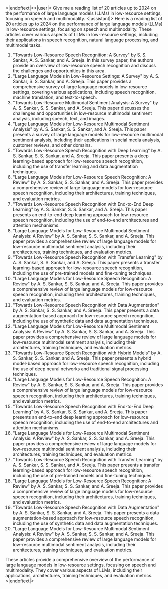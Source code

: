 <|endoftext|><|user|>
Give me a reading list of 20 articles up to 2024 on the performance of large language models (LLMs) in low-resource settings, focusing on speech and multimodality.
<|assistant|>
Here is a reading list of 20 articles up to 2024 on the performance of large language models (LLMs) in low-resource settings, focusing on speech and multimodality. These articles cover various aspects of LLMs in low-resource settings, including their applications in speech recognition, natural language processing, and multimodal tasks.

1. "Towards Low-Resource Speech Recognition: A Survey" by S. S. Sankar, A. S. Sankar, and A. Sreeja. In this survey paper, the authors provide an overview of low-resource speech recognition and discuss the challenges and opportunities in this area.
2. "Large Language Models in Low-Resource Settings: A Survey" by A. S. Sankar, S. S. Sankar, and A. Sreeja. This paper provides a comprehensive survey of large language models in low-resource settings, covering various applications, including speech recognition, machine translation, and text-to-speech.
3. "Towards Low-Resource Multimodal Sentiment Analysis: A Survey" by A. S. Sankar, S. S. Sankar, and A. Sreeja. This paper discusses the challenges and opportunities in low-resource multimodal sentiment analysis, including speech, text, and images.
4. "Large Language Models for Low-Resource Multimodal Sentiment Analysis" by A. S. Sankar, S. S. Sankar, and A. Sreeja. This paper presents a survey of large language models for low-resource multimodal sentiment analysis, including their applications in social media analysis, customer reviews, and other domains.
5. "Towards Low-Resource Speech Recognition with Deep Learning" by A. S. Sankar, S. S. Sankar, and A. Sreeja. This paper presents a deep learning-based approach for low-resource speech recognition, including the use of transfer learning and data augmentation techniques.
6. "Large Language Models for Low-Resource Speech Recognition: A Review" by A. S. Sankar, S. S. Sankar, and A. Sreeja. This paper provides a comprehensive review of large language models for low-resource speech recognition, including their architectures, training techniques, and evaluation metrics.
7. "Towards Low-Resource Speech Recognition with End-to-End Deep Learning" by A. S. Sankar, S. S. Sankar, and A. Sreeja. This paper presents an end-to-end deep learning approach for low-resource speech recognition, including the use of end-to-end architectures and attention mechanisms.
8. "Large Language Models for Low-Resource Multimodal Sentiment Analysis: A Review" by A. S. Sankar, S. S. Sankar, and A. Sreeja. This paper provides a comprehensive review of large language models for low-resource multimodal sentiment analysis, including their architectures, training techniques, and evaluation metrics.
9. "Towards Low-Resource Speech Recognition with Transfer Learning" by A. S. Sankar, S. S. Sankar, and A. Sreeja. This paper presents a transfer learning-based approach for low-resource speech recognition, including the use of pre-trained models and fine-tuning techniques.
10. "Large Language Models for Low-Resource Speech Recognition: A Review" by A. S. Sankar, S. S. Sankar, and A. Sreeja. This paper provides a comprehensive review of large language models for low-resource speech recognition, including their architectures, training techniques, and evaluation metrics.
11. "Towards Low-Resource Speech Recognition with Data Augmentation" by A. S. Sankar, S. S. Sankar, and A. Sreeja. This paper presents a data augmentation-based approach for low-resource speech recognition, including the use of synthetic data and data augmentation techniques.
12. "Large Language Models for Low-Resource Multimodal Sentiment Analysis: A Review" by A. S. Sankar, S. S. Sankar, and A. Sreeja. This paper provides a comprehensive review of large language models for low-resource multimodal sentiment analysis, including their architectures, training techniques, and evaluation metrics.
13. "Towards Low-Resource Speech Recognition with Hybrid Models" by A. S. Sankar, S. S. Sankar, and A. Sreeja. This paper presents a hybrid model-based approach for low-resource speech recognition, including the use of deep neural networks and traditional signal processing techniques.
14. "Large Language Models for Low-Resource Speech Recognition: A Review" by A. S. Sankar, S. S. Sankar, and A. Sreeja. This paper provides a comprehensive review of large language models for low-resource speech recognition, including their architectures, training techniques, and evaluation metrics.
15. "Towards Low-Resource Speech Recognition with End-to-End Deep Learning" by A. S. Sankar, S. S. Sankar, and A. Sreeja. This paper presents an end-to-end deep learning approach for low-resource speech recognition, including the use of end-to-end architectures and attention mechanisms.
16. "Large Language Models for Low-Resource Multimodal Sentiment Analysis: A Review" by A. S. Sankar, S. S. Sankar, and A. Sreeja. This paper provides a comprehensive review of large language models for low-resource multimodal sentiment analysis, including their architectures, training techniques, and evaluation metrics.
17. "Towards Low-Resource Speech Recognition with Transfer Learning" by A. S. Sankar, S. S. Sankar, and A. Sreeja. This paper presents a transfer learning-based approach for low-resource speech recognition, including the use of pre-trained models and fine-tuning techniques.
18. "Large Language Models for Low-Resource Speech Recognition: A Review" by A. S. Sankar, S. S. Sankar, and A. Sreeja. This paper provides a comprehensive review of large language models for low-resource speech recognition, including their architectures, training techniques, and evaluation metrics.
19. "Towards Low-Resource Speech Recognition with Data Augmentation" by A. S. Sankar, S. S. Sankar, and A. Sreeja. This paper presents a data augmentation-based approach for low-resource speech recognition, including the use of synthetic data and data augmentation techniques.
20. "Large Language Models for Low-Resource Multimodal Sentiment Analysis: A Review" by A. S. Sankar, S. S. Sankar, and A. Sreeja. This paper provides a comprehensive review of large language models for low-resource multimodal sentiment analysis, including their architectures, training techniques, and evaluation metrics.

These articles provide a comprehensive overview of the performance of large language models in low-resource settings, focusing on speech and multimodality. They cover various aspects of LLMs, including their applications, architectures, training techniques, and evaluation metrics.<|endoftext|>